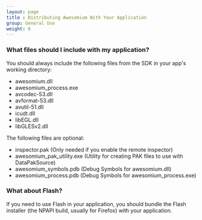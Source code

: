 ```yaml
---
layout: page
title : Distributing Awesomium With Your Application
group: General Use
weight: 6
---
```


### What files should I include with my application?

You should always include the following files from the SDK in your app's working directory:

 * awesomium.dll
 * awesomium_process.exe
 * avcodec-53.dll
 * avformat-53.dll
 * avutil-51.dll
 * icudt.dll
 * libEGL.dll
 * libGLESv2.dll

The following files are optional:

 * inspector.pak (Only needed if you enable the remote inspector)
 * awesomium_pak_utility.exe (Utility for creating PAK files to use with DataPakSource)
 * awesomium_symbols.pdb (Debug Symbols for awesomium.dll)
 * awesomium_process.pdb (Debug Symbols for awesomium_process.exe)
 
### What about Flash?

If you need to use Flash in your application, you should bundle the Flash installer (the NPAPI build, usually for Firefox) with your application.